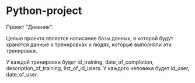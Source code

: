 # Python-project
Проект "Дневник". 

Целью проекта является написание базы данных, в которой будут хранятся данные о тренировках и людях, которые выполняли эти тренировки. 

У каждой тренировки будет id_training, date_of_completion, description_of_training, list_of_id_users.
У каждого человека будет id_user, date_of_user.
